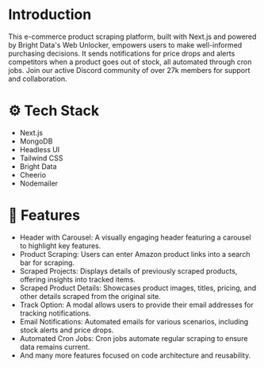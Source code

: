 # Introduction

This e-commerce product scraping platform, built with Next.js and powered by Bright Data's Web Unlocker, empowers users to make well-informed purchasing decisions. It sends notifications for price drops and alerts competitors when a product goes out of stock, all automated through cron jobs. Join our active Discord community of over 27k members for support and collaboration.

# ⚙️ Tech Stack

- Next.js
- MongoDB
- Headless UI
- Tailwind CSS
- Bright Data
- Cheerio
- Nodemailer

# 🔋 Features

- Header with Carousel: A visually engaging header featuring a carousel to highlight key features.
- Product Scraping: Users can enter Amazon product links into a search bar for scraping.
- Scraped Projects: Displays details of previously scraped products, offering insights into tracked items.
- Scraped Product Details: Showcases product images, titles, pricing, and other details scraped from the original site.
- Track Option: A modal allows users to provide their email addresses for tracking notifications.
- Email Notifications: Automated emails for various scenarios, including stock alerts and price drops.
- Automated Cron Jobs: Cron jobs automate regular scraping to ensure data remains current.
- And many more features focused on code architecture and reusability.
